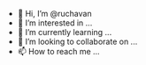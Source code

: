 - 👋 Hi, I’m @ruchavan
- 👀 I’m interested in ...
- 🌱 I’m currently learning ...
- 💞️ I’m looking to collaborate on ...
- 📫 How to reach me ...

<!---
ruchavan/ruchavan is a ✨ special ✨ repository because its `README.md` (this file) appears on your GitHub profile.
You can click the Preview link to take a look at your changes.
--->
